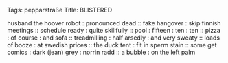 Tags: pepparstraße
Title: BLISTERED
  
husband the hoover robot : pronounced dead :: fake hangover : skip finnish meetings :: schedule ready : quite skillfully :: pool : fifteen : ten : ten :: pizza : of course : and sofa :: treadmilling : half arsedly : and very sweaty :: loads of booze : at swedish prices :: the duck tent : fit in sperm stain :: some get comics : dark (jean) grey : norrin radd :: a bubble : on  the left palm